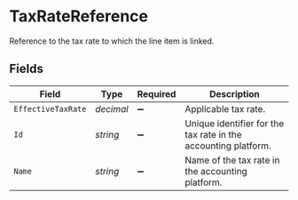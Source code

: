 # TaxRateReference

Reference to the tax rate to which the line item is linked.


## Fields

| Field                                                          | Type                                                           | Required                                                       | Description                                                    |
| -------------------------------------------------------------- | -------------------------------------------------------------- | -------------------------------------------------------------- | -------------------------------------------------------------- |
| `EffectiveTaxRate`                                             | *decimal*                                                      | :heavy_minus_sign:                                             | Applicable tax rate.                                           |
| `Id`                                                           | *string*                                                       | :heavy_minus_sign:                                             | Unique identifier for the tax rate in the accounting platform. |
| `Name`                                                         | *string*                                                       | :heavy_minus_sign:                                             | Name of the tax rate in the accounting platform.               |